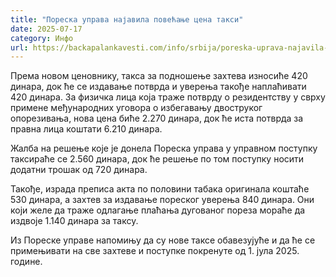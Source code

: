 ```yaml
---
title: "Пореска управа најавила повећање цена такси"
date: 2025-07-17
category: Инфо
url: https://backapalankavesti.com/info/srbija/poreska-uprava-najavila-povecanje-cena-taksi1/
---
```


Према новом ценовнику, такса за подношење захтева износиће 420 динара, док ће се издавање потврда и уверења такође наплаћивати 420 динара. За физичка лица која траже потврду о резидентству у сврху примене међународних уговора о избегавању двоструког опорезивања, нова цена биће 2.270 динара, док ће иста потврда за правна лица коштати 6.210 динара.

Жалба на решење које је донела Пореска управа у управном поступку таксираће се 2.560 динара, док ће решење по том поступку носити додатни трошак од 720 динара.

Такође, израда преписа акта по половини табака оригинала коштаће 530 динара, а захтев за издавање пореског уверења 840 динара. Они који желе да траже одлагање плаћања дугованог пореза мораће да издвоје 1.140 динара за таксу.

Из Пореске управе напомињу да су нове таксе обавезујуће и да ће се примењивати на све захтеве и поступке покренуте од 1. јула 2025. године.
